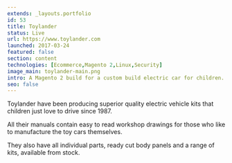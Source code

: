 ```yaml
---
extends: _layouts.portfolio
id: 53
title: Toylander
status: Live
url: https://www.toylander.com
launched: 2017-03-24
featured: false
section: content
technologies: [Ecommerce,Magento 2,Linux,Security]
image_main: toylander-main.png
intro: A Magento 2 build for a custom build electric car for children.
seo: false
---
```


<p class="mb-2">Toylander have been producing superior quality electric vehicle kits that children just love to drive since 1987.</p>

<p class="mb-2">All their manuals contain easy to read workshop drawings for those who like to manufacture the toy cars themselves.</p>

<p class="mb-2">They also have all individual parts, ready cut body panels and a range of kits, available from stock.</p>

